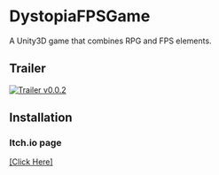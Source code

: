# DystopiaFPSGame
A Unity3D game that combines RPG and FPS elements.

## Trailer

[![Trailer v0.0.2](https://img.youtube.com/vi/9b7BTAth4-o/0.jpg)](https://www.youtube.com/watch?v=9b7BTAth4-o)

## Installation

### Itch.io page
[[Click Here]](https://laiet.itch.io/dystopia)
